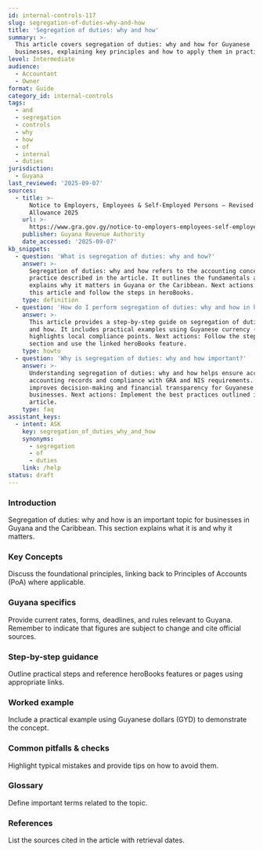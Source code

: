 ```yaml
---
id: internal-controls-117
slug: segregation-of-duties-why-and-how
title: 'Segregation of duties: why and how'
summary: >-
  This article covers segregation of duties: why and how for Guyanese
  businesses, explaining key principles and how to apply them in practice.
level: Intermediate
audience:
  - Accountant
  - Owner
format: Guide
category_id: internal-controls
tags:
  - and
  - segregation
  - controls
  - why
  - how
  - of
  - internal
  - duties
jurisdiction:
  - Guyana
last_reviewed: '2025-09-07'
sources:
  - title: >-
      Notice to Employers, Employees & Self-Employed Persons – Revised Personal
      Allowance 2025
    url: >-
      https://www.gra.gov.gy/notice-to-employers-employees-self-employed-persons-revised-personal-allowance-and-deductions-for-income-tax-2025-copy/
    publisher: Guyana Revenue Authority
    date_accessed: '2025-09-07'
kb_snippets:
  - question: 'What is segregation of duties: why and how?'
    answer: >-
      Segregation of duties: why and how refers to the accounting concept or
      practice described in the article. It outlines the fundamentals and
      explains why it matters in Guyana or the Caribbean. Next actions: Read
      this article and follow the steps in heroBooks.
    type: definition
  - question: 'How do I perform segregation of duties: why and how in heroBooks?'
    answer: >-
      This article provides a step-by-step guide on segregation of duties: why
      and how. It includes practical examples using Guyanese currency (GYD) and
      highlights local compliance points. Next actions: Follow the step-by-step
      section and use the linked heroBooks feature.
    type: howto
  - question: 'Why is segregation of duties: why and how important?'
    answer: >-
      Understanding segregation of duties: why and how helps ensure accurate
      accounting records and compliance with GRA and NIS requirements. It
      improves decision-making and financial transparency for Guyanese
      businesses. Next actions: Implement the best practices outlined in the
      article.
    type: faq
assistant_keys:
  - intent: ASK
    key: segregation_of_duties_why_and_how
    synonyms:
      - segregation
      - of
      - duties
    link: /help
status: draft
---
```


### Introduction
Segregation of duties: why and how is an important topic for businesses in Guyana and the Caribbean. This section explains what it is and why it matters.

### Key Concepts
Discuss the foundational principles, linking back to Principles of Accounts (PoA) where applicable.

### Guyana specifics
Provide current rates, forms, deadlines, and rules relevant to Guyana. Remember to indicate that figures are subject to change and cite official sources.

### Step-by-step guidance
Outline practical steps and reference heroBooks features or pages using appropriate links.

### Worked example
Include a practical example using Guyanese dollars (GYD) to demonstrate the concept.

### Common pitfalls & checks
Highlight typical mistakes and provide tips on how to avoid them.

### Glossary
Define important terms related to the topic.

### References
List the sources cited in the article with retrieval dates.
